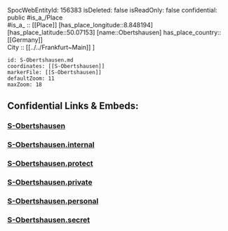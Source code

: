 ﻿---
location: [50.07153,8.848194] 
type: Station 
mapzoom: [8,18] 
mapmarker: train 
tags:
- geo/station/train
---
SpocWebEntityId: 156383
isDeleted: false
isReadOnly: false
confidential: public
#is_a_/Place  
#is_a_ :: [[Place]] 
[has_place_longitude::8.848194] 
[has_place_latitude::50.07153] 
[name::Obertshausen] 
has_place_country:: [[Germany]]  
City :: [[../../Frankfurt~Main]] ] 


```leaflet
id: S-Obertshausen.md
coordinates: [[S-Obertshausen]] 
markerFile: [[S-Obertshausen]] 
defaultZoom: 11 
maxZoom: 18
```


## Confidential Links & Embeds: 

### [S-Obertshausen](/_public/Earth/Continent/Europe/Europe~Central/Germany/Germany~West/Hessen/counties~Hessen/Frankfurt~Main/Stations-FFM~S/S-Obertshausen.md) 

### [S-Obertshausen.internal](/_internal/Earth/Continent/Europe/Europe~Central/Germany/Germany~West/Hessen/counties~Hessen/Frankfurt~Main/Stations-FFM~S/S-Obertshausen.internal.md) 

### [S-Obertshausen.protect](/_protect/Earth/Continent/Europe/Europe~Central/Germany/Germany~West/Hessen/counties~Hessen/Frankfurt~Main/Stations-FFM~S/S-Obertshausen.protect.md) 

### [S-Obertshausen.private](/_private/Earth/Continent/Europe/Europe~Central/Germany/Germany~West/Hessen/counties~Hessen/Frankfurt~Main/Stations-FFM~S/S-Obertshausen.private.md) 

### [S-Obertshausen.personal](/_personal/Earth/Continent/Europe/Europe~Central/Germany/Germany~West/Hessen/counties~Hessen/Frankfurt~Main/Stations-FFM~S/S-Obertshausen.personal.md) 

### [S-Obertshausen.secret](/_secret/Earth/Continent/Europe/Europe~Central/Germany/Germany~West/Hessen/counties~Hessen/Frankfurt~Main/Stations-FFM~S/S-Obertshausen.secret.md) 
